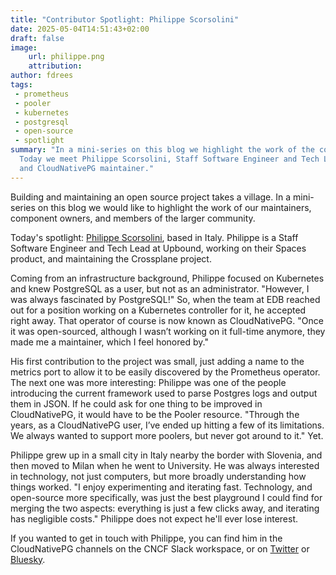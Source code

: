 ```yaml
---
title: "Contributor Spotlight: Philippe Scorsolini"
date: 2025-05-04T14:51:43+02:00
draft: false
image:
    url: philippe.png
    attribution:
author: fdrees
tags:
 - prometheus
 - pooler
 - kubernetes
 - postgresql
 - open-source
 - spotlight
summary: "In a mini-series on this blog we highlight the work of the community.
  Today we meet Philippe Scorsolini, Staff Software Engineer and Tech Lead at Upbound,
  and CloudNativePG maintainer."
---
```


Building and maintaining an open source project takes a village. In a
mini-series on this blog we would like to highlight the work of our
maintainers, component owners, and members of the larger community.

Today's spotlight: [Philippe Scorsolini](https://github.com/phisco/), 
based in Italy. Philippe is a Staff Software Engineer and Tech Lead at 
Upbound, working on their Spaces product, and maintaining the Crossplane 
project.

Coming from an infrastructure background, Philippe focused on Kubernetes 
and knew PostgreSQL as a user, but not as an administrator. "However, 
I was always fascinated by PostgreSQL!" So, when the team at EDB reached 
out for a position working on a Kubernetes controller for it, he accepted 
right away. That operator of course is now known as CloudNativePG. "Once 
it was open-sourced, although I wasn’t working on it full-time anymore, 
they made me a maintainer, which I feel honored by."

His first contribution to the project was small, just adding a name to 
the metrics port to allow it to be easily discovered by the Prometheus 
operator. The next one was more interesting: Philippe was one of the 
people introducing the current framework used to parse Postgres logs and 
output them in JSON. If he could ask for one thing to be improved in 
CloudNativePG, it would have to be the Pooler resource. "Through the years, 
as a CloudNativePG user, I’ve ended up hitting a few of its limitations. 
We always wanted to support more poolers, but never got around to it." Yet.

Philippe grew up in a small city in Italy nearby the border with Slovenia, 
and then moved to Milan when he went to University. He was always interested 
in technology, not just computers, but more broadly understanding how things 
worked. "I enjoy experimenting and iterating fast. Technology, and open-source 
more specifically, was just the best playground I could find for merging the 
two aspects: everything is just a few clicks away, and iterating has negligible 
costs." Philippe does not expect he'll ever lose interest.

If you wanted to get in touch with Philippe, you can find him in the 
CloudNativePG channels on the CNCF Slack workspace, or on 
[Twitter](https://twitter.com/Phisc0) or [Bluesky](https://bsky.app/profile/phisco.bsky.social). 
